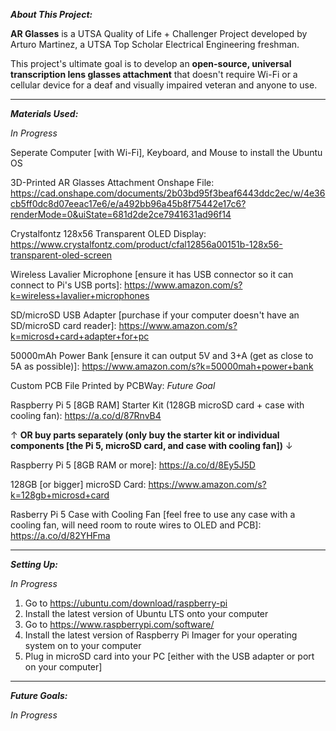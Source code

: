 _**About This Project:**_

**AR Glasses** is a UTSA Quality of Life + Challenger Project developed by  Arturo Martinez, a UTSA Top Scholar Electrical Engineering freshman.

This project's ultimate goal is to develop an **open-source, universal transcription lens glasses attachment** that doesn't require Wi-Fi or a cellular device for a deaf and visually impaired veteran and anyone to use.

---------------------------------------------------------------------------------------------------------------------------------------------------------------------------------------------------------------------

_**Materials Used:**_

_*In Progress*_

Seperate Computer [with Wi-Fi], Keyboard, and Mouse to install the Ubuntu OS

3D-Printed AR Glasses Attachment Onshape File: https://cad.onshape.com/documents/2b03bd95f3beaf6443ddc2ec/w/4e36cb5ff0dc8d07eeac17e6/e/a492bb96a45b8f75442e17c6?renderMode=0&uiState=681d2de2ce7941631ad96f14

Crystalfontz 128x56 Transparent OLED Display: https://www.crystalfontz.com/product/cfal12856a00151b-128x56-transparent-oled-screen

Wireless Lavalier Microphone [ensure it has USB connector so it can connect to Pi's USB ports]: https://www.amazon.com/s?k=wireless+lavalier+microphones

SD/microSD USB Adapter [purchase if your computer doesn't have an SD/microSD card reader]: https://www.amazon.com/s?k=microsd+card+adapter+for+pc

50000mAh Power Bank [ensure it can output 5V and 3+A (get as close to 5A as possible)]: https://www.amazon.com/s?k=50000mah+power+bank

Custom PCB File Printed by PCBWay: _Future Goal_

Raspberry Pi 5 [8GB RAM] Starter Kit (128GB microSD card + case with cooling fan): https://a.co/d/87RnvB4

&#8593; **OR buy parts separately (only buy the starter kit or individual components [the Pi 5, microSD card, and case with cooling fan])** &#8595;

Raspberry Pi 5 [8GB RAM or more]: https://a.co/d/8Ey5J5D

128GB [or bigger] microSD Card: https://www.amazon.com/s?k=128gb+microsd+card 

Rasberry Pi 5 Case with Cooling Fan [feel free to use any case with a cooling fan, will need room to route wires to OLED and PCB]: https://a.co/d/82YHFma

---------------------------------------------------------------------------------------------------------------------------------------------------------------------------------------------------------------------

_**Setting Up:**_

_*In Progress*_

1. Go to https://ubuntu.com/download/raspberry-pi
2. Install the latest version of Ubuntu LTS onto your computer
3. Go to https://www.raspberrypi.com/software/
4. Install the latest version of Raspberry Pi Imager for your operating system on to your computer
5. Plug in microSD card into your PC [either with the USB adapter or port on your computer]

---------------------------------------------------------------------------------------------------------------------------------------------------------------------------------------------------------------------

_**Future Goals:**_

_*In Progress*_
